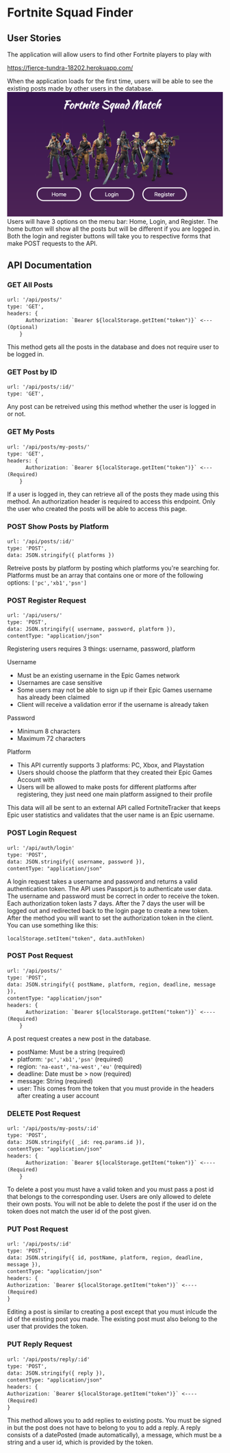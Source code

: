 # Fortnite Squad Finder

## User Stories

The application will allow users to find other Fortnite players to play with

https://fierce-tundra-18202.herokuapp.com/

When the application loads for the first time, users will be able to see the existing posts made by other users in the database.
![First Screen](shot1.png)
Users will have 3 options on the menu bar: Home, Login, and Register. The home button will show all the posts but will be different if you are logged in. Both the login and register buttons will take you to respective forms that make POST requests to the API.

## API Documentation

### GET All Posts

```
url: '/api/posts/'
type: 'GET',
headers: {
      Authorization: `Bearer ${localStorage.getItem("token")}` <--- (Optional)
    }
```

This method gets all the posts in the database and does not require user to be logged in.

### GET Post by ID

```
url: '/api/posts/:id/'
type: 'GET',
```

Any post can be retreived using this method whether the user is logged in or not.

### GET My Posts

```
url: '/api/posts/my-posts/'
type: 'GET',
headers: {
      Authorization: `Bearer ${localStorage.getItem("token")}` <--- (Required)
    }
```

If a user is logged in, they can retrieve all of the posts they made using this method.
An authorization header is required to access this endpoint. Only the user who created the posts will be able to access this page.

### POST Show Posts by Platform

```
url: '/api/posts/:id/'
type: 'POST',
data: JSON.stringify({ platforms })
```

Retreive posts by platform by posting which platforms you're searching for.
Platforms must be an array that contains one or more of the following options: `['pc','xb1','psn']`

### POST Register Request

```
url: '/api/users/'
type: 'POST',
data: JSON.stringify({ username, password, platform }),
contentType: "application/json"
```

Registering users requires 3 things: username, password, platform

Username

- Must be an existing username in the Epic Games network
- Usernames are case sensitive
- Some users may not be able to sign up if their Epic Games username has already been claimed
- Client will receive a validation error if the username is already taken

Password

- Minimum 8 characters
- Maximum 72 characters

Platform

- This API currently supports 3 platforms: PC, Xbox, and Playstation
- Users should choose the platform that they created their Epic Games Account with
- Users will be allowed to make posts for different platforms after registering, they just need one main platform assigned to their profile

This data will all be sent to an external API called FortniteTracker that keeps Epic user statistics and validates that the user name is an Epic username.

### POST Login Request

```
url: '/api/auth/login'
type: 'POST',
data: JSON.stringify({ username, password }),
contentType: "application/json"
```

A login request takes a username and password and returns a valid authentication token. The API uses Passport.js to authenticate user data. The username and password must be correct in order to receive the token. Each authorization token lasts 7 days. After the 7 days the user will be logged out and redirected back to the login page to create a new token.
After the method you will want to set the authorization token in the client. You can use something like this:

```
localStorage.setItem("token", data.authToken)
```

### POST Post Request

```
url: '/api/posts/'
type: 'POST',
data: JSON.stringify({ postName, platform, region, deadline, message }),
contentType: "application/json"
headers: {
      Authorization: `Bearer ${localStorage.getItem("token")}` <---- (Required)
    }
```

A post request creates a new post in the database.

- postName: Must be a string (required)
- platform: `'pc','xb1','psn'` (required)
- region: `'na-east','na-west','eu'` (required)
- deadline: Date must be > now (required)
- message: String (required)
- user: This comes from the token that you must provide in the headers after creating a user account

### DELETE Post Request

```
url: '/api/posts/my-posts/:id'
type: 'POST',
data: JSON.stringify({ _id: req.params.id }),
contentType: "application/json"
headers: {
      Authorization: `Bearer ${localStorage.getItem("token")}` <---- (Required)
    }
```

To delete a post you must have a valid token and you must pass a post id that belongs to the corresponding user. Users are only allowed to delete their own posts. You will not be able to delete the post if the user id on the token does not match the user id of the post given.

### PUT Post Request

```
url: '/api/posts/:id'
type: 'POST',
data: JSON.stringify({ id, postName, platform, region, deadline, message }),
contentType: "application/json"
headers: {
Authorization: `Bearer ${localStorage.getItem("token")}` <---- (Required)
}
```

Editing a post is similar to creating a post except that you must inlcude the id of the existing post you made. The existing post must also belong to the user that provides the token.

### PUT Reply Request

```
url: '/api/posts/reply/:id'
type: 'POST',
data: JSON.stringify({ reply }),
contentType: "application/json"
headers: {
Authorization: `Bearer ${localStorage.getItem("token")}` <---- (Required)
}
```

This method allows you to add replies to existing posts. You must be signed in but the post does not have to belong to you to add a reply. A reply consists of a datePosted (made automatically), a message, which must be a string and a user id, which is provided by the token.
